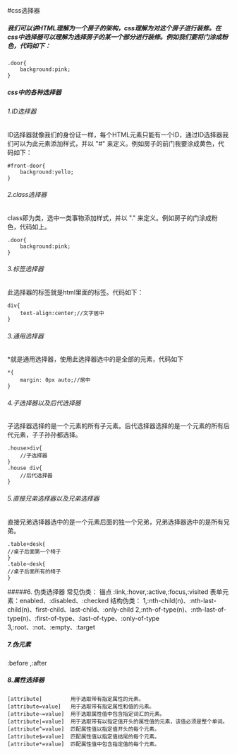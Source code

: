 #css选择器
##### 我们可以讲HTML理解为一个房子的架构，css理解为对这个房子进行装修。在css中选择器可以理解为选择房子的某一个部分进行装修。例如我们要将门涂成粉色，代码如下：
```
.door{
	background:pink;
}
```
##### css中的各种选择器
###### 1.ID选择器
ID选择器就像我们的身份证一样，每个HTML元素只能有一个ID，通过ID选择器我们可以为此元素添加样式，并以 "#" 来定义。例如房子的前门我要涂成黄色，代码如下：
```
#front-door{
	background:yello;
}
```
###### 2.class选择器
class即为类，选中一类事物添加样式，并以 "." 来定义。例如房子的门涂成粉色，代码如上。
```
.door{
	background:pink;
}
```
###### 3.标签选择器
此选择器的标签就是html里面的标签。代码如下：
```
div{
	text-align:center;//文字居中
}
```
###### 3.通用选择器
*就是通用选择器，使用此选择器选中的是全部的元素，代码如下
```
*{
    margin: 0px auto;//居中
}
```
###### 4.子选择器以及后代选择器
子选择器选择的是一个元素的所有子元素。后代选择器选择的是一个元素的所有后代元素，子子孙孙都选择。
```
.house>div{
	//子选择器
}
.house div{
	//后代选择器
}
```
###### 5.直接兄弟选择器以及兄弟选择器
直接兄弟选择器选中的是一个元素后面的独一个兄弟，兄弟选择器选中的是所有兄弟。
```
.table+desk{
//桌子后面第一个椅子
}
.table~desk{
//桌子后面所有的椅子
}
```
#####6. 伪类选择器
常见伪类：
锚点 :link,:hover,:active,:focus,:visited
表单元素：enabled、:disabled、:checked
结构伪类：
1,:nth-child(n)、:nth-last-child(n)、first-child、last-child、:only-child
2,:nth-of-type(n)、:nth-last-of-type(n)、:first-of-type、:last-of-type、:only-of-type
3,:root、:not、:empty、:target
##### 7.伪元素
:before ,:after
##### 8.属性选择器
```
[attribute]			用于选取带有指定属性的元素。
[attribute=value]	用于选取带有指定属性和值的元素。
[attribute~=value]	用于选取属性值中包含指定词汇的元素。
[attribute|=value]	用于选取带有以指定值开头的属性值的元素，该值必须是整个单词。
[attribute^=value]	匹配属性值以指定值开头的每个元素。
[attribute$=value]	匹配属性值以指定值结尾的每个元素。
[attribute*=value]	匹配属性值中包含指定值的每个元素。

```


